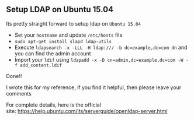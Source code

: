 Setup LDAP on Ubuntu 15.04
---

Its pretty straight forward to setup ldap on `Ubuntu 15.04`

- Set your `hostname` and update `/etc/hosts` file
- `sudo apt-get install slapd ldap-utils`
- Execute `ldapsearch -x -LLL -H ldap:/// -b dc=example,dc=com dn` and you can find the admin account
- Import your `ldif` using `ldapadd -x -D cn=admin,dc=example,dc=com -W -f add_content.ldif`

Done!!

I wrote this for my reference, if you find it helpful, then please leave your comments

For complete details, here is the official site: https://help.ubuntu.com/lts/serverguide/openldap-server.html
